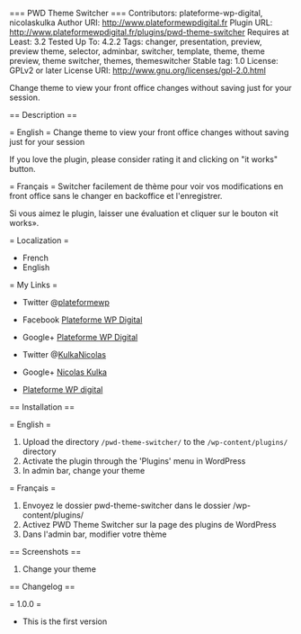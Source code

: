 === PWD Theme Switcher ===
Contributors: plateforme-wp-digital, nicolaskulka
Author URI: http://www.plateformewpdigital.fr
Plugin URL: http://www.plateformewpdigital.fr/plugins/pwd-theme-switcher
Requires at Least: 3.2
Tested Up To: 4.2.2
Tags: changer, presentation, preview, preview theme, selector, adminbar, switcher, template, theme, theme preview, theme switcher, themes, themeswitcher
Stable tag: 1.0
License: GPLv2 or later
License URI: http://www.gnu.org/licenses/gpl-2.0.html

Change theme to view your front office changes without saving just for your session.

== Description ==

= English =
Change theme to view your front office changes without saving just for your session

If you love the plugin, please consider rating it and clicking on "it works" button.

= Français =
Switcher facilement de thème pour voir vos modifications en front office sans le changer en backoffice et l'enregistrer.

Si vous aimez le plugin, laisser une évaluation et cliquer sur ​​le bouton «it works».

= Localization =
* French
* English

= My Links =

* Twitter @[plateformewp](https://twitter.com/plateformewp)
* Facebook [Plateforme WP Digital](https://www.facebook.com/plateformewpdigital)
* Google+ [Plateforme WP Digital](https://plus.google.com/u/0/101743421589257173603/)

* Twitter @[KulkaNicolas](https://twitter.com/KulkaNicolas)
* Google+ [Nicolas Kulka](https://plus.google.com/u/0/105181416749428983955/)

* [Plateforme WP digital](http://www.plateformewpdigital.fr/)

== Installation ==

= English =
1. Upload the directory `/pwd-theme-switcher/` to the `/wp-content/plugins/` directory
2. Activate the plugin through the 'Plugins' menu in WordPress
3. In admin bar, change your theme

= Français =
1. Envoyez le dossier pwd-theme-switcher dans le dossier /wp-content/plugins/
2. Activez PWD Theme Switcher sur la page des plugins de WordPress
3. Dans l'admin bar, modifier votre thème

== Screenshots ==

1. Change your theme

== Changelog ==

= 1.0.0 =
* This is the first version